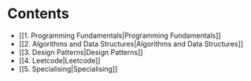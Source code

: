 # Contents
- [[1. Programming Fundamentals|Programming Fundamentals]]
- [[2. Algorithms and Data Structures|Algorithms and Data Structures]]
- [[3. Design Patterns|Design Patterns]]
- [[4. Leetcode|Leetcode]]
- [[5. Specialising|Specialising]]
